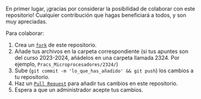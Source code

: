 En primer lugar, ¡gracias por considerar la posibilidad de colaborar con este repositorio! Cualquier contribución que hagas beneficiará a todos, y son muy apreciadas.

Para colaborar:

1. Crea un [`fork`](https://github.com/ARNTM/Todo_TELEMATICA/fork) de este repositorio.
2. Añade tus archivos en la carpeta correspondiente (si tus apuntes son del curso 2023-2024, añádelos en una carpeta llamada 2324. Por ejemplo, `Pracs_Microprocesadores/2324/`)
3. Sube (`git commit -m 'lo_que_has_añadido' && git push`) los cambios a tu repositorio.
4. Haz un [`Pull Request`](https://github.com/ARNTM/Todo_TELEMATICA/compare?expand=1) para añadir tus cambios en este repositorio.
5. Espera a que un administrador acepte tus cambios.
